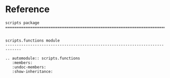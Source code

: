 # Reference

<!--
The content of the {eval-rst} block below is generated by the command:
poetry run sphinx-apidoc -T -f -t ./docs/templates -o ./docs ./src
from the root directory.

You need to rerun the command when python files are added, deleted or renamed.
Copy the content from the generated
scripts.rst file to the {eval-rst} block below and
delete the .rst file afterwards.
-->

```{eval-rst}
scripts package
=============================================================================


scripts.functions module
-----------------------------------------------------------------------------

.. automodule:: scripts.functions
   :members:
   :undoc-members:
   :show-inheritance:
```
